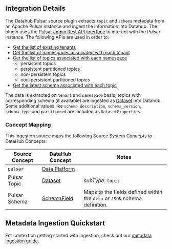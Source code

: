 ## Integration Details

<!-- Plain-language description of what this integration is meant to do.  -->
<!-- Include details about where metadata is extracted from (ie. logs, source API, manifest, etc.)   -->

The Datahub Pulsar source plugin extracts `topic` and `schema` metadata from an Apache Pulsar instance and ingest the information into Datahub. The plugin uses the [Pulsar admin Rest API interface](https://pulsar.apache.org/admin-rest-api/#) to interact with the Pulsar instance. The following APIs are used in order to:
- [Get the list of existing tenants](https://pulsar.apache.org/admin-rest-api/#tag/tenants)
- [Get the list of namespaces associated with each tenant](https://pulsar.apache.org/admin-rest-api/#tag/namespaces)
- [Get the list of topics associated with each namespace](https://pulsar.apache.org/admin-rest-api/#tag/persistent-topic)
    - persistent topics
    - persistent partitioned topics
    - non-persistent topics
    - non-persistent partitioned topics
- [Get the latest schema associated with each topic](https://pulsar.apache.org/admin-rest-api/#tag/schemas)

The data is extracted on `tenant` and `namespace` basis, topics with corresponding schema (if available) are ingested as [Dataset](docs/generated/metamodel/entities/dataset.md) into Datahub. Some additional values like `schema description`, `schema_version`, `schema_type` and `partitioned` are included as `DatasetProperties`.


### Concept Mapping

<!-- This should be a manual mapping of concepts from the source to the DataHub Metadata Model -->
<!-- Authors should provide as much context as possible about how this mapping was generated, including assumptions made, known shortcuts, & any other caveats -->

This ingestion source maps the following Source System Concepts to DataHub Concepts:

<!-- Remove all unnecessary/irrelevant DataHub Concepts -->


| Source Concept | DataHub Concept                                                    | Notes                                                                     |
|----------------|--------------------------------------------------------------------|---------------------------------------------------------------------------|
| `pulsar`       | [Data Platform](docs/generated/metamodel/entities/dataPlatform.md) |                                                                           |
| Pulsar Topic   | [Dataset](docs/generated/metamodel/entities/dataset.md)            | _subType_: `topic`                                                        |
| Pulsar Schema  | [SchemaField](docs/generated/metamodel/entities/schemaField.md)    | Maps to the fields defined within the `Avro` or `JSON` schema definition. | 


## Metadata Ingestion Quickstart

For context on getting started with ingestion, check out our [metadata ingestion guide](../../../../metadata-ingestion/README.md).

